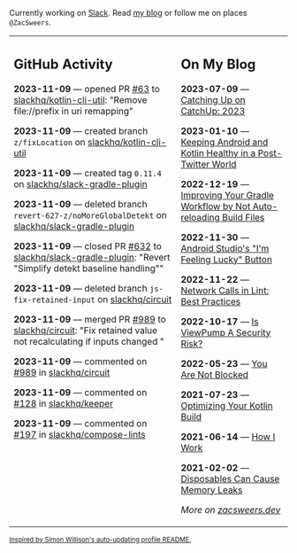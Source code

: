 Currently working on [Slack](https://slack.com/). Read [my blog](https://zacsweers.dev/) or follow me on places `@ZacSweers`.

<table><tr><td valign="top" width="60%">

## GitHub Activity
<!-- githubActivity starts -->
**2023-11-09** — opened PR [#63](https://github.com/slackhq/kotlin-cli-util/pull/63) to [slackhq/kotlin-cli-util](https://github.com/slackhq/kotlin-cli-util): "Remove file://prefix in uri remapping"

**2023-11-09** — created branch `z/fixLocation` on [slackhq/kotlin-cli-util](https://github.com/slackhq/kotlin-cli-util)

**2023-11-09** — created tag `0.11.4` on [slackhq/slack-gradle-plugin](https://github.com/slackhq/slack-gradle-plugin)

**2023-11-09** — deleted branch `revert-627-z/noMoreGlobalDetekt` on [slackhq/slack-gradle-plugin](https://github.com/slackhq/slack-gradle-plugin)

**2023-11-09** — closed PR [#632](https://github.com/slackhq/slack-gradle-plugin/pull/632) to [slackhq/slack-gradle-plugin](https://github.com/slackhq/slack-gradle-plugin): "Revert "Simplify detekt baseline handling""

**2023-11-09** — deleted branch `js-fix-retained-input` on [slackhq/circuit](https://github.com/slackhq/circuit)

**2023-11-09** — merged PR [#989](https://github.com/slackhq/circuit/pull/989) to [slackhq/circuit](https://github.com/slackhq/circuit): "Fix retained value not recalculating if inputs changed "

**2023-11-09** — commented on [#989](https://github.com/slackhq/circuit/pull/989#issuecomment-1804447235) in [slackhq/circuit](https://github.com/slackhq/circuit)

**2023-11-09** — commented on [#128](https://github.com/slackhq/keeper/issues/128#issuecomment-1804407445) in [slackhq/keeper](https://github.com/slackhq/keeper)

**2023-11-09** — commented on [#197](https://github.com/slackhq/compose-lints/issues/197#issuecomment-1804294323) in [slackhq/compose-lints](https://github.com/slackhq/compose-lints)
<!-- githubActivity ends -->
</td><td valign="top" width="40%">

## On My Blog
<!-- blog starts -->
**2023-07-09** — [Catching Up on CatchUp: 2023](https://www.zacsweers.dev/catching-up-on-catchup-2023/)

**2023-01-10** — [Keeping Android and Kotlin Healthy in a Post-Twitter World](https://www.zacsweers.dev/keeping-android-healthy/)

**2022-12-19** — [Improving Your Gradle Workflow by Not Auto-reloading Build Files](https://www.zacsweers.dev/improving-your-workflow-by-not-auto-reloading-build-files/)

**2022-11-30** — [Android Studio's "I'm Feeling Lucky" Button](https://www.zacsweers.dev/android-studios-im-feeling-lucky-button/)

**2022-11-22** — [Network Calls in Lint: Best Practices](https://www.zacsweers.dev/network-calls-in-lint-best-practices/)

**2022-10-17** — [Is ViewPump A Security Risk?](https://www.zacsweers.dev/is-viewpump-a-security-risk/)

**2022-05-23** — [You Are Not Blocked](https://www.zacsweers.dev/you-are-not-blocked/)

**2021-07-23** — [Optimizing Your Kotlin Build](https://www.zacsweers.dev/optimizing-your-kotlin-build/)

**2021-06-14** — [How I Work](https://www.zacsweers.dev/how-i-work/)

**2021-02-02** — [Disposables Can Cause Memory Leaks](https://www.zacsweers.dev/disposables-can-cause-memory-leaks/)
<!-- blog ends -->
_More on [zacsweers.dev](https://zacsweers.dev/)_
</td></tr></table>

<sub><a href="https://simonwillison.net/2020/Jul/10/self-updating-profile-readme/">Inspired by Simon Willison's auto-updating profile README.</a></sub>